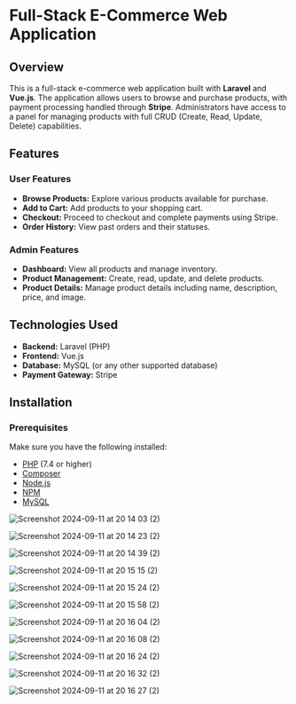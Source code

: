 # Full-Stack E-Commerce Web Application

## Overview

This is a full-stack e-commerce web application built with **Laravel** and **Vue.js**. The application allows users to browse and purchase products, with payment processing handled through **Stripe**. Administrators have access to a panel for managing products with full CRUD (Create, Read, Update, Delete) capabilities.

## Features

### User Features
- **Browse Products:** Explore various products available for purchase.
- **Add to Cart:** Add products to your shopping cart.
- **Checkout:** Proceed to checkout and complete payments using Stripe.
- **Order History:** View past orders and their statuses.

### Admin Features
- **Dashboard:** View all products and manage inventory.
- **Product Management:** Create, read, update, and delete products.
- **Product Details:** Manage product details including name, description, price, and image.

## Technologies Used

- **Backend:** Laravel (PHP)
- **Frontend:** Vue.js
- **Database:** MySQL (or any other supported database)
- **Payment Gateway:** Stripe

## Installation

### Prerequisites

Make sure you have the following installed:
- [PHP](https://www.php.net/manual/en/install.php) (7.4 or higher)
- [Composer](https://getcomposer.org/)
- [Node.js](https://nodejs.org/)
- [NPM](https://www.npmjs.com/get-npm)
- [MySQL](https://www.mysql.com/) 




![Screenshot 2024-09-11 at 20 14 03 (2)](https://github.com/user-attachments/assets/99b55929-f267-4859-9247-c5c0e230c064)

![Screenshot 2024-09-11 at 20 14 23 (2)](https://github.com/user-attachments/assets/27f5e495-0b9f-4c96-b5b3-ce3e497c8d74)

![Screenshot 2024-09-11 at 20 14 39 (2)](https://github.com/user-attachments/assets/65437574-afab-4bb0-9e09-ef00e3c0f2a3)

![Screenshot 2024-09-11 at 20 15 15 (2)](https://github.com/user-attachments/assets/6bc4ff08-2243-4ea5-9621-d567b0cc88fe)

![Screenshot 2024-09-11 at 20 15 24 (2)](https://github.com/user-attachments/assets/e5989b17-b900-4c47-99cf-3a0e2e450f88)

![Screenshot 2024-09-11 at 20 15 58 (2)](https://github.com/user-attachments/assets/da35c2ac-085f-44b1-b246-19a5ef8e52de)

![Screenshot 2024-09-11 at 20 16 04 (2)](https://github.com/user-attachments/assets/3d3d7a91-1ad9-41f6-957c-b9d82915ac79)

![Screenshot 2024-09-11 at 20 16 08 (2)](https://github.com/user-attachments/assets/af1391a0-7846-4548-a1c5-11ac247aa12d)

![Screenshot 2024-09-11 at 20 16 24 (2)](https://github.com/user-attachments/assets/ca3e6bac-f4bf-4e47-8ea6-fd3dc7e45080)

![Screenshot 2024-09-11 at 20 16 32 (2)](https://github.com/user-attachments/assets/c345535f-8f1a-4bc3-9bd1-d9817cf95b8b)

![Screenshot 2024-09-11 at 20 16 27 (2)](https://github.com/user-attachments/assets/07c55408-32e2-44e4-88f7-71a7fa8e1692)
